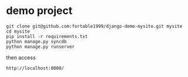 # demo project
```
git clone git@github.com:fortable1999/django-demo-mysite.git mysite
cd mysite
pip install -r requirements.txt
python manage.py syncdb
python manage.py runserver
```
then access
```
http://localhost:8000/
```
